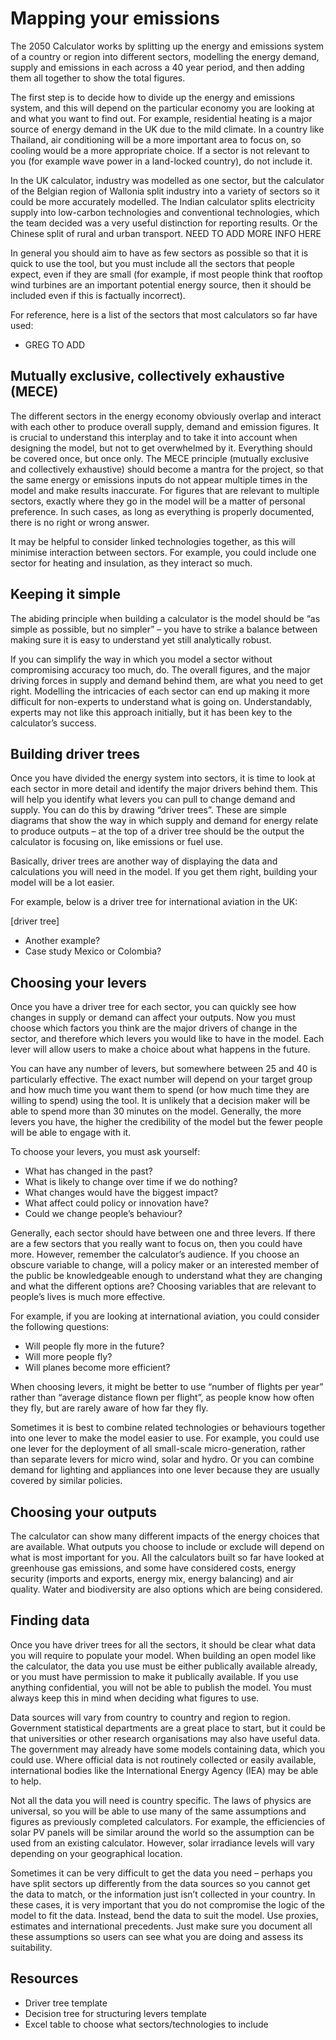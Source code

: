 # Mapping your emissions

The 2050 Calculator works by splitting up the energy and emissions system of a country or region into different sectors, modelling the energy demand, supply and emissions in each across a 40 year period, and then adding them all together to show the total figures. 

The first step is to decide how to divide up the energy and emissions system, and this will depend on the particular economy you are looking at and what you want to find out. For example, residential heating is a major source of energy demand in the UK due to the mild climate. In a country like Thailand, air conditioning will be a more important area to focus on, so cooling would be a more appropriate choice.  If a sector is not relevant to you (for example wave power in a land-locked country), do not include it. 

In the UK calculator, industry was modelled as one sector, but the calculator of the Belgian region of Wallonia split industry into a variety of sectors so it could be more accurately modelled. The Indian calculator splits electricity supply into low-carbon technologies and conventional technologies, which the team decided was a very useful distinction for reporting results.  Or the Chinese split of rural and urban transport. NEED TO ADD MORE INFO HERE  

In general you should aim to have as few sectors as possible so that it is quick to use the tool, but you must include all the sectors that people expect, even if they are small (for example, if most people think that rooftop wind turbines are an important potential energy source, then it should be included even if this is factually incorrect).  

For reference, here is a list of the sectors that most calculators so far have used:

- GREG TO ADD

## Mutually exclusive, collectively exhaustive (MECE) 

The different sectors in the energy economy obviously overlap and interact with each other to produce overall supply, demand and emission figures. It is crucial to understand this interplay and to take it into account when designing the model, but not to get overwhelmed by it. Everything should be covered once, but once only. The MECE principle (mutually exclusive and collectively exhaustive) should become a mantra for the project, so that the same energy or emissions inputs do not appear multiple times in the model and make results inaccurate. For figures that are relevant to multiple sectors, exactly where they go in the model will be a matter of personal preference. In such cases, as long as everything is properly documented, there is no right or wrong answer. 

It may be helpful to consider linked technologies together, as this will minimise interaction between sectors. For example, you could include one sector for heating and insulation, as they interact so much. 

## Keeping it simple  

The abiding principle when building a calculator is the model should be “as simple as possible, but no simpler” – you have to strike a balance between making sure it is easy to understand yet still analytically robust. 

If you can simplify the way in which you model a sector without compromising accuracy too much, do. The overall figures, and the major driving forces in supply and demand behind them, are what you need to get right. Modelling the intricacies of each sector can end up making it more difficult for non-experts to understand what is going on. Understandably, experts may not like this approach initially, but it has been key to the calculator’s success.

## Building driver trees

Once you have divided the energy system into sectors, it is time to look at each sector in more detail and identify the major drivers behind them. This will help you identify what levers you can pull to change demand and supply. You can do this by drawing “driver trees”. These are simple diagrams that show the way in which supply and demand for energy relate to produce outputs – at the top of a driver tree should be the output the calculator is focusing on, like emissions or fuel use. 

Basically, driver trees are another way of displaying the data and calculations you will need in the model. If you get them right, building your model will be a lot easier. 

For example, below is a driver tree for international aviation in the UK:

[driver tree]
- Another example? 
- Case study Mexico or Colombia?

## Choosing your levers 

Once you have a driver tree for each sector, you can quickly see how changes in supply or demand can affect your outputs. Now you must choose which factors you think are the major drivers of change in the sector, and therefore which levers you would like to have in the model. Each lever will allow users to make a choice about what happens in the future. 

You can have any number of levers, but somewhere between 25 and 40 is particularly effective. The exact number will depend on your target group and how much time you want them to spend (or how much time they are willing to spend) using the tool. It is unlikely that a decision maker will be able to spend more than 30 minutes on the model. Generally, the more levers you have, the higher the credibility of the model but the fewer people will be able to engage with it.

To choose your levers, you must ask yourself: 

- What has changed in the past? 
- What is likely to change over time if we do nothing? 
- What changes would have the biggest impact? 
- What affect could policy or innovation have? 
- Could we change people’s behaviour?

Generally, each sector should have between one and three levers. If there are a few sectors that you really want to focus on, then you could have more. However, remember the calculator’s audience. If you choose an obscure variable to change, will a policy maker or an interested member of the public be knowledgeable enough to understand what they are changing and what the different options are? Choosing variables that are relevant to people’s lives is much more effective.

For example, if you are looking at international aviation, you could consider the following questions:

- Will people fly more in the future?
- Will more people fly?
- Will planes become more efficient?   

When choosing levers, it might be better to use “number of flights per year” rather than “average distance flown per flight”, as people know how often they fly, but are rarely aware of how far they fly.

Sometimes it is best to combine related technologies or behaviours together into one lever to make the model easier to use. For example, you could use one lever for the deployment of all small-scale micro-generation, rather than separate levers for micro wind, solar and hydro. Or you can combine demand for lighting and appliances into one lever because they are usually covered by similar policies. 

## Choosing your outputs

The calculator can show many different impacts of the energy choices that are available. What outputs you choose to include or exclude will depend on what is most important for you. All the calculators built so far have looked at greenhouse gas emissions, and some have considered costs, energy security (imports and exports, energy mix, energy balancing) and air quality.  Water and biodiversity are also options which are being considered. 

## Finding data

Once you have driver trees for all the sectors, it should be clear what data you will require to populate your model. When building an open model like the calculator, the data you use must be either publically available already, or you must have permission to make it publically available. If you use anything confidential, you will not be able to publish the model. You must always keep this in mind when deciding what figures to use.

Data sources will vary from country to country and region to region. Government statistical departments are a great place to start, but it could be that universities or other research organisations may also have useful data. The government may already have some models containing data, which you could use. Where official data is not routinely collected or easily available, international bodies like the International Energy Agency (IEA) may be able to help. 

Not all the data you will need is country specific. The laws of physics are universal, so you will be able to use many of the same assumptions and figures as previously completed calculators. For example, the efficiencies of solar PV panels will be similar around the world so the assumption can be used from an existing calculator. However, solar irradiance levels will vary depending on your geographical location. 

Sometimes it can be very difficult to get the data you need – perhaps you have split sectors up differently from the data sources so you cannot get the data to match, or the information just isn’t collected in your country. In these cases, it is very important that you do not compromise the logic of the model to fit the data. Instead, bend the data to suit the model. Use proxies, estimates and international precedents. Just make sure you document all these assumptions so users can see what you are doing and assess its suitability.  

## Resources 

- Driver tree template
- Decision tree for structuring levers template
- Excel table to choose what sectors/technologies to include

